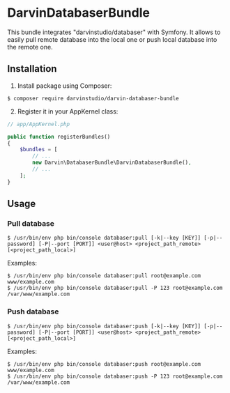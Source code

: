 DarvinDatabaserBundle
=====================
This bundle integrates "darvinstudio/databaser" with Symfony. It allows to easily pull remote database into the local one
 or push local database into the remote one.

## Installation

1. Install package using Composer:

```shell
$ composer require darvinstudio/darvin-databaser-bundle
```

2. Register it in your AppKernel class:

```php
// app/AppKernel.php

public function registerBundles()
{
    $bundles = [
        // ...
        new Darvin\DatabaserBundle\DarvinDatabaserBundle(),
        // ...
    ];
}
```

## Usage

### Pull database

```shell
$ /usr/bin/env php bin/console databaser:pull [-k|--key [KEY]] [-p|--password] [-P|--port [PORT]] <user@host> <project_path_remote> [<project_path_local>]
```

Examples:

```shell
$ /usr/bin/env php bin/console databaser:pull root@example.com www/example.com
$ /usr/bin/env php bin/console databaser:pull -P 123 root@example.com /var/www/example.com
```

### Push database

```shell
$ /usr/bin/env php bin/console databaser:push [-k|--key [KEY]] [-p|--password] [-P|--port [PORT]] <user@host> <project_path_remote> [<project_path_local>]
```

Examples:

```shell
$ /usr/bin/env php bin/console databaser:push root@example.com www/example.com
$ /usr/bin/env php bin/console databaser:push -P 123 root@example.com /var/www/example.com
```
